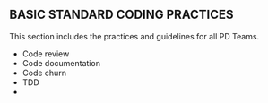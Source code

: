## BASIC STANDARD CODING PRACTICES

This section includes the practices and guidelines for all PD Teams. 

- Code review
- Code documentation
- Code churn
- TDD
- 
<!--stackedit_data:
eyJoaXN0b3J5IjpbNDAzNzM4MzU0XX0=
-->